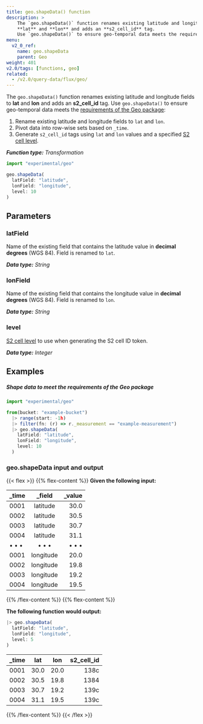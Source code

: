 ```yaml
---
title: geo.shapeData() function
description: >
    The `geo.shapeData()` function renames existing latitude and longitude fields to
    **lat** and **lon** and adds an **s2_cell_id** tag.
    Use `geo.shapeData()` to ensure geo-temporal data meets the requirements of the Geo package.
menu:
  v2_0_ref:
    name: geo.shapeData
    parent: Geo
weight: 401
v2.0/tags: [functions, geo]
related:
  - /v2.0/query-data/flux/geo/
---
```


The `geo.shapeData()` function renames existing latitude and longitude fields to
**lat** and **lon** and adds an **s2_cell_id** tag.
Use `geo.shapeData()` to ensure geo-temporal data meets the
[requirements of the Geo package](/v2.0/reference/flux/stdlib/experimental/geo/#geo-schema-requirements):

1. Rename existing latitude and longitude fields to `lat` and `lon`.
2. Pivot data into row-wise sets based on `_time`.
3. Generate `s2_cell_id` tags using `lat` and `lon` values and a specified
   [S2 cell level](https://s2geometry.io/resources/s2cell_statistics.html).

_**Function type:** Transformation_

```js
import "experimental/geo"

geo.shapeData(
  latField: "latitude",
  lonField: "longitude",
  level: 10
)
```

## Parameters

### latField
Name of the existing field that contains the latitude value in **decimal degrees** (WGS 84).
Field is renamed to `lat`.

_**Data type:** String_

### lonField
Name of the existing field that contains the longitude value in **decimal degrees** (WGS 84).
Field is renamed to `lon`.

_**Data type:** String_

### level
[S2 cell level](https://s2geometry.io/resources/s2cell_statistics.html) to use
when generating the S2 cell ID token.

_**Data type:** Integer_

## Examples

##### Shape data to meet the requirements of the Geo package
```js
import "experimental/geo"

from(bucket: "example-bucket")
  |> range(start: -1h)
  |> filter(fn: (r) => r._measurement == "example-measurement")
  |> geo.shapeData(
    latField: "latitude",
    lonField: "longitude",
    level: 10
  )
```

### geo.shapeData input and output

{{< flex >}}
{{% flex-content %}}
**Given the following input:**

| _time | _field    | _value |
|:----- |:------:   | ------:|
| 0001  | latitude  | 30.0   |
| 0002  | latitude  | 30.5   |
| 0003  | latitude  | 30.7   |
| 0004  | latitude  | 31.1   |
| • • • |   • • •   | • • •  |
| 0001  | longitude | 20.0   |
| 0002  | longitude | 19.8   |
| 0003  | longitude | 19.2   |
| 0004  | longitude | 19.5   |
{{% /flex-content %}}
{{% flex-content %}}

**The following function would output:**

```js
|> geo.shapeData(
  latField: "latitude",
  lonField: "longitude",
  level: 5
)
```

| _time | lat      | lon       | s2_cell_id |
|:----- |:--------:|:---------:| ----------:|
| 0001  | 30.0     | 20.0      | 138c       |
| 0002  | 30.5     | 19.8      | 1384       |
| 0003  | 30.7     | 19.2      | 139c       |
| 0004  | 31.1     | 19.5      | 139c       |
{{% /flex-content %}}
{{< /flex >}}
